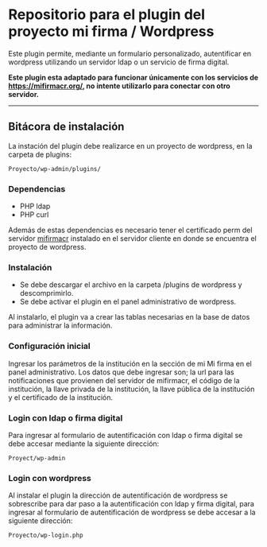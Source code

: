 # Repositorio para el plugin del proyecto mi firma / Wordpress

Este plugin permite, mediante un formulario personalizado, autentificar en wordpress utilizando un servidor ldap o un servicio de firma digital.

**Este plugin esta adaptado para funcionar únicamente con los servicios de https://mifirmacr.org/, no intente utilizarlo para conectar con otro servidor.**

****

## Bitácora de instalación

La instación del plugin debe realizarce en un proyecto de wordpress, en la carpeta de plugins:

`Proyecto/wp-admin/plugins/`

### Dependencias

* PHP ldap
* PHP curl

Además de estas dependencias es necesario tener el certificado perm del servidor [mifirmacr](https://mifirmacr.org/) instalado en el servidor cliente en donde se encuentra el proyecto de wordpress.

### Instalación

* Se debe descargar el archivo en la carpeta /plugins de wordpress y descomprimirlo.
* Se debe activar el plugin en el panel administrativo de wordpress.

Al instalarlo, el plugin va a crear las tablas necesarias en la base de datos para administrar la información.

### Configuración inicial

Ingresar los parámetros de la institución en la sección de mi Mi firma en el panel administrativo. Los datos que debe ingresar son; la url para las notificaciones que provienen del servidor de mifirmacr, el código de la institución, la llave privada de la institución, la llave pública de la institución y el certificado de la institución.

### Login con ldap o firma digital

Para ingresar al formulario de autentificación con ldap o firma digital se debe accesar mediante la siguiente dirección:

`Proyect/wp-admin`

### Login con wordpress

Al instalar el plugin la dirección de autentificación de wordpress se sobrescribe para dar paso a la autentificación con ldap y firma digital, para ingresar al formulario de autentificación de wordpress se debe accesar a la siguiente dirección:

`Proyecto/wp-login.php`

